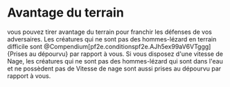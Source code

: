 # Avantage du terrain

<p><span id="ctl00_MainContent_DetailedOutput">vous pouvez tirer avantage du terrain pour franchir les défenses de vos adversaires. Les créatures qui ne sont pas des hommes-lézard en terrain difficile sont @Compendium[pf2e.conditionspf2e.AJh5ex99aV6VTggg]{Prises au dépourvu} par rapport à vous. Si vous disposez d'une vitesse de Nage, les créatures qui ne sont pas des hommes-lézard qui sont dans l'eau et ne possèdent pas de Vitesse de nage sont aussi prises au dépourvu par rapport à vous.&nbsp;</span></p>